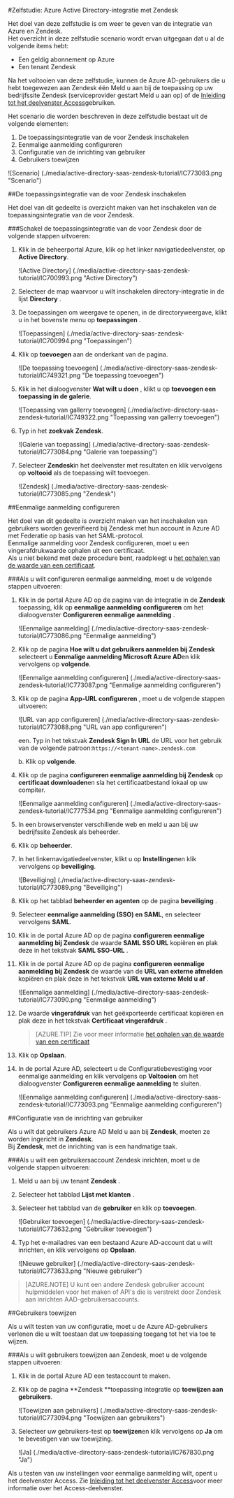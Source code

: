 <properties 
    pageTitle="Zelfstudie: Azure Active Directory-integratie met Zendesk | Microsoft Azure" 
    description="Informatie over het gebruiken van Zendesk met Azure Active Directory om te schakelen eenmalige aanmelding, geautomatiseerde inrichting en meer!." 
    services="active-directory" 
    authors="jeevansd"  
    documentationCenter="na" 
    manager="femila"/>
<tags 
    ms.service="active-directory" 
    ms.devlang="na" 
    ms.topic="article" 
    ms.tgt_pltfrm="na" 
    ms.workload="identity" 
    ms.date="09/09/2016" 
    ms.author="jeedes" />

#<a name="tutorial-azure-active-directory-integration-with-zendesk"></a>Zelfstudie: Azure Active Directory-integratie met Zendesk
  
Het doel van deze zelfstudie is om weer te geven van de integratie van Azure en Zendesk.  
Het overzicht in deze zelfstudie scenario wordt ervan uitgegaan dat u al de volgende items hebt:

-   Een geldig abonnement op Azure
-   Een tenant Zendesk
  
Na het voltooien van deze zelfstudie, kunnen de Azure AD-gebruikers die u hebt toegewezen aan Zendesk één Meld u aan bij de toepassing op uw bedrijfssite Zendesk (serviceprovider gestart Meld u aan op) of de [Inleiding tot het deelvenster Access](active-directory-saas-access-panel-introduction.md)gebruiken.
  
Het scenario die worden beschreven in deze zelfstudie bestaat uit de volgende elementen:

1.  De toepassingsintegratie van de voor Zendesk inschakelen
2.  Eenmalige aanmelding configureren
3.  Configuratie van de inrichting van gebruiker
4.  Gebruikers toewijzen

![Scenario] (./media/active-directory-saas-zendesk-tutorial/IC773083.png "Scenario")

##<a name="enabling-the-application-integration-for-zendesk"></a>De toepassingsintegratie van de voor Zendesk inschakelen
  
Het doel van dit gedeelte is overzicht maken van het inschakelen van de toepassingsintegratie van de voor Zendesk.

###<a name="to-enable-the-application-integration-for-zendesk-perform-the-following-steps"></a>Schakel de toepassingsintegratie van de voor Zendesk door de volgende stappen uitvoeren:

1.  Klik in de beheerportal Azure, klik op het linker navigatiedeelvenster, op **Active Directory**.

    ![Active Directory] (./media/active-directory-saas-zendesk-tutorial/IC700993.png "Active Directory")

2.  Selecteer de map waarvoor u wilt inschakelen directory-integratie in de lijst **Directory** .

3.  De toepassingen om weergave te openen, in de directoryweergave, klikt u in het bovenste menu op **toepassingen** .

    ![Toepassingen] (./media/active-directory-saas-zendesk-tutorial/IC700994.png "Toepassingen")

4.  Klik op **toevoegen** aan de onderkant van de pagina.

    ![De toepassing toevoegen] (./media/active-directory-saas-zendesk-tutorial/IC749321.png "De toepassing toevoegen")

5.  Klik in het dialoogvenster **Wat wilt u doen** , klikt u op **toevoegen een toepassing in de galerie**.

    ![Toepassing van gallerry toevoegen] (./media/active-directory-saas-zendesk-tutorial/IC749322.png "Toepassing van gallerry toevoegen")

6.  Typ in het **zoekvak** **Zendesk**.

    ![Galerie van toepassing] (./media/active-directory-saas-zendesk-tutorial/IC773084.png "Galerie van toepassing")

7.  Selecteer **Zendesk**in het deelvenster met resultaten en klik vervolgens op **voltooid** als de toepassing wilt toevoegen.

    ![Zendesk] (./media/active-directory-saas-zendesk-tutorial/IC773085.png "Zendesk")

##<a name="configuring-single-sign-on"></a>Eenmalige aanmelding configureren
  
Het doel van dit gedeelte is overzicht maken van het inschakelen van gebruikers worden geverifieerd bij Zendesk met hun account in Azure AD met Federatie op basis van het SAML-protocol.  
Eenmalige aanmelding voor Zendesk configureren, moet u een vingerafdrukwaarde ophalen uit een certificaat.  
Als u niet bekend met deze procedure bent, raadpleegt u [het ophalen van de waarde van een certificaat](http://youtu.be/YKQF266SAxI).

###<a name="to-configure-single-sign-on-perform-the-following-steps"></a>Als u wilt configureren eenmalige aanmelding, moet u de volgende stappen uitvoeren:

1.  Klik in de portal Azure AD op de pagina van de integratie in de **Zendesk** toepassing, klik op **eenmalige aanmelding configureren** om het dialoogvenster **Configureren eenmalige aanmelding** .

    ![Eenmalige aanmelding] (./media/active-directory-saas-zendesk-tutorial/IC773086.png "Eenmalige aanmelding")

2.  Klik op de pagina **Hoe wilt u dat gebruikers aanmelden bij Zendesk** selecteert u **Eenmalige aanmelding Microsoft Azure AD**en klik vervolgens op **volgende**.

    ![Eenmalige aanmelding configureren] (./media/active-directory-saas-zendesk-tutorial/IC773087.png "Eenmalige aanmelding configureren")

3.  Klik op de pagina **App-URL configureren** , moet u de volgende stappen uitvoeren:

    ![URL van app configureren] (./media/active-directory-saas-zendesk-tutorial/IC773088.png "URL van app configureren")
  
    een. Typ in het tekstvak **Zendesk Sign In URL** de URL voor het gebruik van de volgende patroon:`https://<tenant-name>.zendesk.com`

    b. Klik op **volgende**.



4.  Klik op de pagina **configureren eenmalige aanmelding bij Zendesk** op **certificaat downloaden**en sla het certificaatbestand lokaal op uw compiter.

    ![Eenmalige aanmelding configureren] (./media/active-directory-saas-zendesk-tutorial/IC777534.png "Eenmalige aanmelding configureren")

5.  In een browservenster verschillende web en meld u aan bij uw bedrijfssite Zendesk als beheerder.

6.  Klik op **beheerder**.

7.  In het linkernavigatiedeelvenster, klikt u op **Instellingen**en klik vervolgens op **beveiliging**.

    ![Beveiliging] (./media/active-directory-saas-zendesk-tutorial/IC773089.png "Beveiliging")

8.  Klik op het tabblad **beheerder en agenten** op de pagina **beveiliging** .

9.  Selecteer **eenmalige aanmelding (SSO) en SAML**, en selecteer vervolgens **SAML**.

10. Klik in de portal Azure AD op de pagina **configureren eenmalige aanmelding bij Zendesk** de waarde **SAML SSO URL** kopiëren en plak deze in het tekstvak **SAML SSO-URL** .

11. Klik in de portal Azure AD op de pagina **configureren eenmalige aanmelding bij Zendesk** de waarde van de **URL van externe afmelden** kopiëren en plak deze in het tekstvak **URL van externe Meld u af** .

    ![Eenmalige aanmelding] (./media/active-directory-saas-zendesk-tutorial/IC773090.png "Eenmalige aanmelding")

12. De waarde **vingerafdruk** van het geëxporteerde certificaat kopiëren en plak deze in het tekstvak **Certificaat vingerafdruk** .

    >[AZURE.TIP] Zie voor meer informatie [het ophalen van de waarde van een certificaat](http://youtu.be/YKQF266SAxI)

13. Klik op **Opslaan**.

14. In de portal Azure AD, selecteert u de Configuratiebevestiging voor eenmalige aanmelding en klik vervolgens op **Voltooien** om het dialoogvenster **Configureren eenmalige aanmelding** te sluiten.

    ![Eenmalige aanmelding configureren] (./media/active-directory-saas-zendesk-tutorial/IC773093.png "Eenmalige aanmelding configureren")

##<a name="configuring-user-provisioning"></a>Configuratie van de inrichting van gebruiker
  
Als u wilt dat gebruikers Azure AD Meld u aan bij **Zendesk**, moeten ze worden ingericht in **Zendesk**.  
Bij **Zendesk**, met de inrichting van is een handmatige taak.

###<a name="to-provision-a-user-account-to-zendesk-perform-the-following-steps"></a>Als u wilt een gebruikersaccount Zendesk inrichten, moet u de volgende stappen uitvoeren:

1.  Meld u aan bij uw tenant **Zendesk** .

2.  Selecteer het tabblad **Lijst met klanten** .

3.  Selecteer het tabblad van de **gebruiker** en klik op **toevoegen**.

    ![Gebruiker toevoegen] (./media/active-directory-saas-zendesk-tutorial/IC773632.png "Gebruiker toevoegen")

4.  Typ het e-mailadres van een bestaand Azure AD-account dat u wilt inrichten, en klik vervolgens op **Opslaan**.

    ![Nieuwe gebruiker] (./media/active-directory-saas-zendesk-tutorial/IC773633.png "Nieuwe gebruiker")

>[AZURE.NOTE] U kunt een andere Zendesk gebruiker account hulpmiddelen voor het maken of API's die is verstrekt door Zendesk aan inrichten AAD-gebruikersaccounts.

##<a name="assigning-users"></a>Gebruikers toewijzen
  
Als u wilt testen van uw configuratie, moet u de Azure AD-gebruikers verlenen die u wilt toestaan dat uw toepassing toegang tot het via toe te wijzen.

###<a name="to-assign-users-to-zendesk-perform-the-following-steps"></a>Als u wilt gebruikers toewijzen aan Zendesk, moet u de volgende stappen uitvoeren:

1.  Klik in de portal Azure AD een testaccount te maken.

2.  Klik op de pagina **Zendesk **toepassing integratie op **toewijzen aan gebruikers**.

    ![Toewijzen aan gebruikers] (./media/active-directory-saas-zendesk-tutorial/IC773094.png "Toewijzen aan gebruikers")

3.  Selecteer uw gebruikers-test op **toewijzen**en klik vervolgens op **Ja** om te bevestigen van uw toewijzing.

    ![Ja] (./media/active-directory-saas-zendesk-tutorial/IC767830.png "Ja")
  
Als u testen van uw instellingen voor eenmalige aanmelding wilt, opent u het deelvenster Access. Zie [Inleiding tot het deelvenster Access](active-directory-saas-access-panel-introduction.md)voor meer informatie over het Access-deelvenster.
